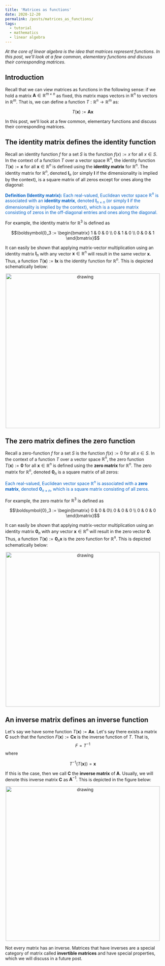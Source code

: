 ```yaml
---
title: 'Matrices as functions'
date: 2020-12-20
permalink: /posts/matrices_as_functions/
tags:
  - tutorial
  - mathematics
  - linear algebra
---
```


*At the core of linear algebra is the idea that matrices represent functions. In this post, we'll look at a few common, elementary functions and discuss their corresponding matrices.*

Introduction
----------------

Recall that we can view matrices as functions in the following sense: if we hold a matrix $\boldsymbol{A}  \in \mathbb{R}^{m \times n}$ as fixed, this matrix maps vectors in $\mathbb{R}^n$ to vectors in $\mathbb{R}^m$.  That is, we can define a function $T : \mathbb{R}^n \rightarrow \mathbb{R}^m$ as:

$$T(\boldsymbol{x}) := \boldsymbol{A}\boldsymbol{x}$$

In this post, we'll look at a few common, elementary functions and discuss their corresponding matrices.

The identity matrix defines the identity function
-------------------

Recall an identity function $f$ for a set $S$ is the function $f(x) := x$ for all $x \in S$. In the context of a function $T$ over a vector space $\mathbb{R}^n$, the identity function $T(\boldsymbol{x}) := \boldsymbol{x}$ for all $\boldsymbol{x} \in \mathbb{R}^n$ is defined using the **identity matrix** for $\mathbb{R}^n$.  The identity matrix for $\mathbb{R}^n$, denoted $\boldsymbol{I}_n$ (or simply $\boldsymbol{I}$ if the dimensionality is implied by the context), is a square matrix of all zeros except for ones along the diagonal:  

<span style="color:#0060C6">**Definition (Identity matrix):** Each real-valued, Euclidean vector space $\mathbb{R}^n$ is associated with an **identity matrix**, denoted $\boldsymbol{I}_{n \times n}$ (or simply $\boldsymbol{I}$ if the dimensionality is implied by the context), which is a square matrix consisting of zeros in the off-diagonal entries and ones along the diagonal.</span>

For example, the identity matrix for $\mathbb{R}^3$ is defined as

$$\boldsymbol{I}_3 := \begin{bmatrix} 1 & 0  & 0 \\ 0 & 1 & 0 \\ 0 & 0 & 1 \end{bmatrix}$$  

It can easily be shown that applying matrix-vector multiplication using an identity matrix $\boldsymbol{I}_n$ with any vector $\boldsymbol{x} \in \mathbb{R}^n$ will result in the same vector $\boldsymbol{x}$.  Thus, a function $T(\boldsymbol{x}) := \boldsymbol{I}\boldsymbol{x}$ is the identity function for $\mathbb{R}^n$. This is depicted schematically below:

<center><img src="https://raw.githubusercontent.com/mbernste/mbernste.github.io/master/images/identity_matrix_as_function.png" alt="drawing" width="500"/></center>


The zero matrix defines the zero function
-------------------

Recall a zero-function $f$ for a set $S$ is the function $f(x) := 0$ for all $x \in S$.  In the context of a function $T$ over a vector space $\mathbb{R}^n$, the zero function $T(\boldsymbol{x}) := \boldsymbol{0}$ for all $\boldsymbol{x} \in \mathbb{R}^n$ is defined using the **zero matrix** for $\mathbb{R}^n$.  The zero matrix for $\mathbb{R}^n$, denoted $\boldsymbol{0}_n$ is a square matrix of all zeros:

<span style="color:#0060C6">Each real-valued, Euclidean vector space $\mathbb{R}^n$ is associated with a **zero matrix**, denoted $\boldsymbol{0}_{n \times n}$, which is a square matrix consisting of all zeros.</span>

For example, the zero matrix for $\mathbb{R}^3$ is defined as

 $$\boldsymbol{0}_3 := \begin{bmatrix} 0 & 0  & 0\\ 0 & 0 & 0 \\ 0 & 0 & 0 \end{bmatrix}$$
 
 It can easily be shown that applying matrix-vector multiplication using an identity matrix $\boldsymbol{0}_n$ with any vector $\boldsymbol{x} \in \mathbb{R}^n$ will result in the zero vector $\boldsymbol{0}$.  Thus, a function $T(\boldsymbol{x}) := \boldsymbol{0}_n\boldsymbol{x}$ is the zero function for $\mathbb{R}^n$. This is depicted schematically below:

<center><img src="https://raw.githubusercontent.com/mbernste/mbernste.github.io/master/images/zero_matrix_as_function.png" alt="drawing" width="500"/></center>


An inverse matrix defines an inverse function
-------------------

Let's say we have some function $T(\boldsymbol{x}) := \boldsymbol{Ax}$.  Let's say there exists a matrix $\boldsymbol{C}$ such that the function $F(\boldsymbol{x}) := \boldsymbol{Cx}$ is the inverse function of $T$. That is, $$F = T^{-1}$$ where

$$T^{-1}(T(\boldsymbol{x})) = \boldsymbol{x}$$

If this is the case, then we call $\boldsymbol{C}$ the **inverse matrix** of $\boldsymbol{A}$. Usually, we will denote this inverse matrix $\boldsymbol{C}$ as $\boldsymbol{A}^{-1}$.  This is depicted in the figure below:

<center><img src="https://raw.githubusercontent.com/mbernste/mbernste.github.io/master/images/matrix_inverse.png" alt="drawing" width="500"/></center>

Not every matrix has an inverse.  Matrices that have inverses are a special category of matrix called **invertible matrices** and have special properties, which we will discuss in a future post. 


